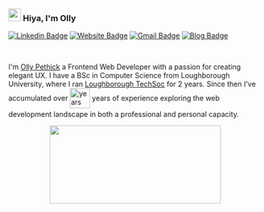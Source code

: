 ### <img src="https://media.giphy.com/media/hvRJCLFzcasrR4ia7z/giphy.gif" width="25px"> Hiya, I'm Olly 

[![Linkedin Badge](https://img.shields.io/badge/-ollypethick-blue?style=flat&logo=Linkedin&logoColor=white&link=https://www.linkedin.com/in/ollypethick/)](https://www.linkedin.com/in/ollypethick/)
[![Website Badge](https://img.shields.io/badge/-ollys.work-47CCCC?style=flat&logo=Google-Chrome&logoColor=white&link=https://ollys.work)](https://ollys.work)
[![Gmail Badge](https://img.shields.io/badge/-ollypethick-c14438?style=flat&logo=Gmail&logoColor=white&link=mailto:ollypethick@gmail.com)](mailto:ollypethick@gmail.com)
[![Blog Badge](https://img.shields.io/badge/-blog.olly.live-47CCCC?style=flat&logo=Google-Chrome&logoColor=white&link=https://blog.olly.live)](https://blog.olly.live)

<br />

I'm [Olly Pethick](https://ollys.work/) a Frontend Web Developer with a passion for creating elegant UX. I have a BSc in Computer Science from Loughborough University, where I ran 
<a href="https://linktr.ee/codelab_lboro">Loughborough TechSoc</a> for 2 years. 
Since then I've accumulated over 
<span style="vertical-align: middle;">
  <img src="https://ollypolly--3d8524eca2e711f0b2a30224a6c84d84.web.val.run?year=2019" 
       alt="years" height="40"/>
</span> 
years of experience exploring the web development landscape in both a professional and personal capacity.


<p align="center">
<img width="340" height="155" align="center" 
     src="https://github-readme-stats.vercel.app/api/top-langs/?username=ollypolly&layout=compact&theme=react&langs_count=6&line_height=27" />
</p>



